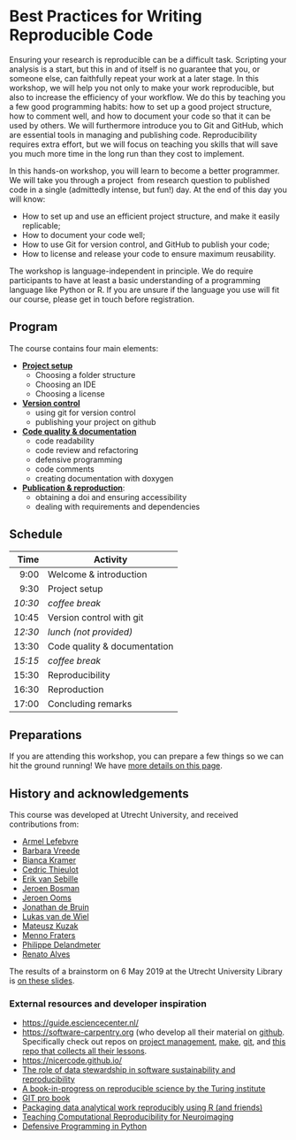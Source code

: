 # Best Practices for Writing Reproducible Code

Ensuring your research is reproducible can be a difficult task. Scripting your analysis is a start, but this in and of itself is no guarantee that you, or someone else, can faithfully repeat your work at a later stage. In this workshop, we will help you not only to make your work reproducible, but also to increase the efficiency of your workflow. We do this by teaching you a few good programming habits: how to set up a good project structure, how to comment well, and how to document your code so that it can be used by others. We will furthermore introduce you to Git and GitHub, which are essential tools in managing and publishing code. Reproducibility requires extra effort, but we will focus on teaching you skills that will save you much more time in the long run than they cost to implement.

In this hands-on workshop, you will learn to become a better programmer. We will take you through a project  from research question to published code in a single (admittedly intense, but fun!) day. At the end of this day you will know:

- How to set up and use an efficient project structure, and make it easily replicable;
- How to document your code well;
- How to use Git for version control, and GitHub to publish your code;
- How to license and release your code to ensure maximum reusability.

The workshop is language-independent in principle. We do require participants to have at least a basic understanding of a programming language like Python or R. If you are unsure if the language you use will fit our course, please get in touch before registration.

## Program

The course contains four main elements:
- [**Project setup**](project-setup/README.md)
  - Choosing a folder structure
  - Choosing an IDE
  - Choosing a license
- [**Version control**](version-control/README.md)
  - using git for version control
  - publishing your project on github
- [**Code quality & documentation**](code-documentation/README.md)
  - code readability
  - code review and refactoring
  - defensive programming
  - code comments
  - creating documentation with doxygen
- [**Publication & reproduction**](reproducibility/README.md):
  - obtaining a doi and ensuring accessibility
  - dealing with requirements and dependencies

## Schedule

| Time  | Activity |
|-------:|----------|
|9:00 | Welcome & introduction| 
| 9:30 | Project setup |
| _10:30_ | _coffee break_|
| 10:45 | Version control with git |
|_12:30_ | _lunch (not provided)_ |
| 13:30 | Code quality & documentation |
|_15:15_| _coffee break_ |
| 15:30 | Reproducibility| 
| 16:30 | Reproduction|
| 17:00 | Concluding remarks|

## Preparations

If you are attending this workshop, you can prepare a few things so we can hit the ground running! We have [more details on this page](preparations.md).


## History and acknowledgements

This course was developed at Utrecht University, and received contributions from:
- [Armel Lefebvre](https://github.com/armell)
- [Barbara Vreede](https://github.com/bvreede)
- [Bianca Kramer](https://github.com/bmkramer)
- [Cedric Thieulot](https://github.com/cedrict)
- [Erik van Sebille](https://github.com/erikvansebille)
- [Jeroen Bosman](https://github.com/JeroenBosman)
- [Jeroen Ooms](https://github.com/jeroen)
- [Jonathan de Bruin](https://github.com/J535D165)
- [Lukas van de Wiel](https://github.com/hooiberg)
- [Mateusz Kuzak](https://twitter.com/matkuzak)
- [Menno Fraters](https://github.com/MFraters)
- [Philippe Delandmeter](https://github.com/delandmeterp)
- [Renato Alves](https://github.com/unode)

The results of a brainstorm on 6 May 2019 at the Utrecht University Library is [on these slides](https://docs.google.com/presentation/d/1MIPsWt08Kixe1TZfPeM8LvJv7p2es7lZ4Ui88FYbl5Y/edit?usp=sharing).

### External resources and developer inspiration
- https://guide.esciencecenter.nl/
- https://software-carpentry.org (who develop all their material on [github](https://github.com/swcarpentry). Specifically check out repos on [project management](https://github.com/swcarpentry/managing-research-software-projects), [make](https://github.com/swcarpentry/make-novice), [git](https://github.com/swcarpentry/git-novice), and [this repo that collects all their lessons](https://github.com/swcarpentry/swcarpentry).
- https://nicercode.github.io/
- [The role of data stewardship in software sustainability and reproducibility](https://zenodo.org/record/1419085#.XEneGrpFxaQ)
- [A book-in-progress on reproducible science by the Turing institute](https://github.com/alan-turing-institute/the-turing-way/)
- [GIT pro book](https://www.git-scm.com/book/en/v2)
- [Packaging data analytical work reproducibly using R (and friends)](https://peerj.com/preprints/3192.pdf)
- [Teaching Computational Reproducibility for Neuroimaging](https://www.frontiersin.org/articles/10.3389/fnins.2018.00727/full)
- [Defensive Programming in Python](https://github.com/UU-IMAU/Python-for-lunch-Notebooks/blob/master/PFL_10_defensive_programming/Defensive_programming.ipynb)
